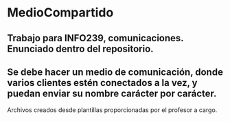 # MedioCompartido
Trabajo para INFO239, comunicaciones. Enunciado dentro del repositorio.
-----
Se debe hacer un medio de comunicación, donde varios clientes estén conectados a la vez, y puedan enviar su nombre carácter por carácter.
-----
Archivos creados desde plantillas proporcionadas por el profesor a cargo.
